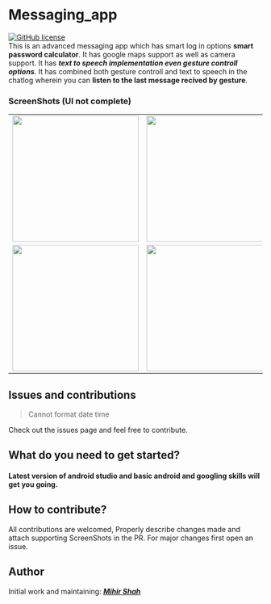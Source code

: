 # Messaging_app
[![GitHub license](https://img.shields.io/badge/License-MIT-blue.svg)](LICENSE)
<br>
This is an advanced messaging app which has smart log in options **smart password calculator**. It has google maps support as well as camera support.
It has ***text to speech implementation even gesture controll options***.
It has combined both gesture controll and text to speech in the chatlog wherein you can **listen to the last message recived by gesture**.

### ScreenShots (UI not complete)
<table>
  <tr>
    <td><img src="https://user-images.githubusercontent.com/66465511/150848644-4571c8d7-26cb-4b88-97c3-b08f6947393f.jpg" width=250>
    <td><img src="https://user-images.githubusercontent.com/66465511/150848693-2c616742-9adb-4604-9718-21671a434e2e.jpg" width=250>
    <td><img src="https://user-images.githubusercontent.com/66465511/150848726-337381b8-9666-4998-badd-59152c98dded.jpg" width=250>
  <tr>
    <td><img src="https://user-images.githubusercontent.com/66465511/150848729-39e5fc71-d89a-4a49-8587-8cc530151523.jpg" width=250>
    <td><img src="https://user-images.githubusercontent.com/66465511/150848730-c9e037fc-227b-4063-b5f2-3d66699b1037.jpg" width=250>
    <td><img src="https://user-images.githubusercontent.com/66465511/150848743-09d25600-374b-462d-bae4-884f6f8265a1.jpg" width=250>
</table>
      
## Issues and contributions

> Cannot format date time

Check out the issues page and feel free to contribute.


## What do you need to get started?
#### Latest version of android studio and basic android and googling skills will get you going.

## How to contribute?
All contributions are welcomed, Properly describe changes made and attach supporting ScreenShots in the PR. For major changes first open an issue.

## Author
Initial work and maintaining: <a href="https://github.com/Miihir79">***Mihir Shah***</a> <br>
